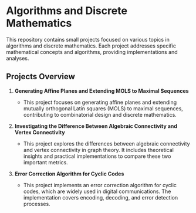 # Algorithms and Discrete Mathematics

This repository contains small projects focused on various topics in algorithms and discrete mathematics. Each project addresses specific mathematical concepts and algorithms, providing implementations and analyses.

## Projects Overview

1. **Generating Affine Planes and Extending MOLS to Maximal Sequences**
   - This project focuses on generating affine planes and extending mutually orthogonal Latin squares (MOLS) to maximal sequences, contributing to combinatorial design and discrete mathematics.

2. **Investigating the Difference Between Algebraic Connectivity and Vertex Connectivity**
   - This project explores the differences between algebraic connectivity and vertex connectivity in graph theory. It includes theoretical insights and practical implementations to compare these two important metrics.

3. **Error Correction Algorithm for Cyclic Codes**
   - This project implements an error correction algorithm for cyclic codes, which are widely used in digital communications. The implementation covers encoding, decoding, and error detection processes.

